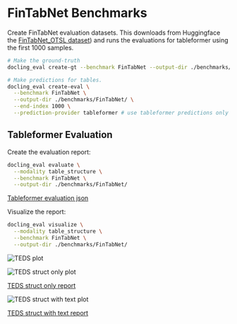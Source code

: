 # FinTabNet Benchmarks

Create FinTabNet evaluation datasets. This downloads from Huggingface the [FinTabNet_OTSL dataset](https://huggingface.co/datasets/ds4sd/FinTabNet_OTSL)) and runs the evaluations for tableformer using the first 1000 samples.

```sh
# Make the ground-truth
docling_eval create-gt --benchmark FinTabNet --output-dir ./benchmarks/FinTabNet/ 

# Make predictions for tables.
docling_eval create-eval \
  --benchmark FinTabNet \
  --output-dir ./benchmarks/FinTabNet/ \
  --end-index 1000 \
  --prediction-provider tableformer # use tableformer predictions only
```

## Tableformer Evaluation

Create the evaluation report:

```sh
docling_eval evaluate \
  --modality table_structure \
  --benchmark FinTabNet \
  --output-dir ./benchmarks/FinTabNet/ 
```

[Tableformer evaluation json](evaluations/FinTabNet/evaluation_FinTabNet_tableformer.json)

Visualize the report:

```sh
docling_eval visualize \
  --modality table_structure \
  --benchmark FinTabNet \
  --output-dir ./benchmarks/FinTabNet/ 
```

![TEDS plot](evaluations/FinTabNet/evaluation_FinTabNet_tableformer-delta_row_col.png)

![TEDS struct only plot](evaluations/FinTabNet/evaluation_FinTabNet_tableformer_TEDS_struct-only.png)

[TEDS struct only report](evaluations/FinTabNet/evaluation_FinTabNet_tableformer_TEDS_struct-only.txt)

![TEDS struct with text plot](evaluations/FinTabNet/evaluation_FinTabNet_tableformer_TEDS_struct-with-text.png)

[TEDS struct with text report](evaluations/FinTabNet/evaluation_FinTabNet_tableformer_TEDS_struct-with-text.txt)
